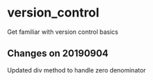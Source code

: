 # version_control
Get familiar with version control basics

## Changes on 20190904
Updated div method to handle zero denominator 

